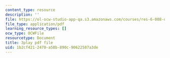```yaml
---
content_type: resource
description: ''
file: https://ol-ocw-studio-app-qa.s3.amazonaws.com/courses/res-6-008-digital-signal-processing-spring-2011/1b2cf4212470a58b890c90622587a3de_14Vg7GyCVLY.pdf
file_type: application/pdf
learning_resource_types: []
ocw_type: OCWFile
resourcetype: Document
title: 3play pdf file
uid: 1b2cf421-2470-a58b-890c-90622587a3de
---
```

